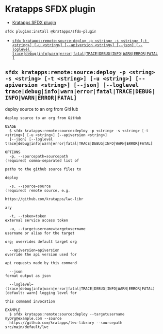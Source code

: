 # Kratapps SFDX plugin

<!-- toc -->
* [Kratapps SFDX plugin](#kratapps-sfdx-plugin)
<!-- tocstop -->

<!-- install -->

```shell
sfdx plugins:install @kratapps/sfdx-plugin
```

<!-- commands -->
* [`sfdx kratapps:remote:source:deploy -p <string> -s <string> [-t <string>] [-u <string>] [--apiversion <string>] [--json] [--loglevel trace|debug|info|warn|error|fatal|TRACE|DEBUG|INFO|WARN|ERROR|FATAL]`](#sfdx-kratappsremotesourcedeploy--p-string--s-string--t-string--u-string---apiversion-string---json---loglevel-tracedebuginfowarnerrorfataltracedebuginfowarnerrorfatal)

## `sfdx kratapps:remote:source:deploy -p <string> -s <string> [-t <string>] [-u <string>] [--apiversion <string>] [--json] [--loglevel trace|debug|info|warn|error|fatal|TRACE|DEBUG|INFO|WARN|ERROR|FATAL]`

deploy source to an org from GitHub

```
deploy source to an org from GitHub

USAGE
  $ sfdx kratapps:remote:source:deploy -p <string> -s <string> [-t <string>] [-u <string>] [--apiversion <string>] 
  [--json] [--loglevel trace|debug|info|warn|error|fatal|TRACE|DEBUG|INFO|WARN|ERROR|FATAL]

OPTIONS
  -p, --sourcepath=sourcepath                                                       (required) comma-separated list of
                                                                                    paths to the github source files to
                                                                                    deploy

  -s, --source=source                                                               (required) remote source, e.g.
                                                                                    https://github.com/kratapps/lwc-libr
                                                                                    ary

  -t, --token=token                                                                 external service access token

  -u, --targetusername=targetusername                                               username or alias for the target
                                                                                    org; overrides default target org

  --apiversion=apiversion                                                           override the api version used for
                                                                                    api requests made by this command

  --json                                                                            format output as json

  --loglevel=(trace|debug|info|warn|error|fatal|TRACE|DEBUG|INFO|WARN|ERROR|FATAL)  [default: warn] logging level for
                                                                                    this command invocation

EXAMPLE
  $ sfdx kratapps:remote:source:deploy --targetusername myOrg@example.com --source 
  https://github.com/kratapps/lwc-library --sourcepath src/main/default/lwc
```
<!-- commandsstop -->
